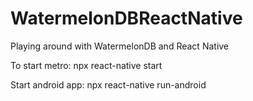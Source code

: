 # WatermelonDBReactNative
Playing around with WatermelonDB and React Native

To start metro:
npx react-native start

Start android app: 
npx react-native run-android